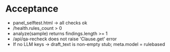 ﻿# Acceptance
- panel_selftest.html -> all checks ok
- /health.rules_count > 0
- analyze(sample) returns findings.length >= 1
- /api/qa-recheck does not raise 'Clause.get' error
- If no LLM keys -> draft_text is non-empty stub; meta.model = rulebased
